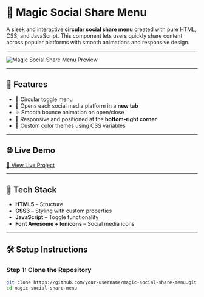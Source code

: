 # 🚀 Magic Social Share Menu

A sleek and interactive **circular social share menu** created with pure HTML, CSS, and JavaScript. This component lets users quickly share content across popular platforms with smooth animations and responsive design.

---

![Magic Social Share Menu Preview](https://github.com/user-attachments/assets/1e60d2c5-7f05-43dd-aec9-d4f1d50ec848)


---

## 🧩 Features

- 🔁 Circular toggle menu
- 🎯 Opens each social media platform in a **new tab**
- ✨ Smooth bounce animation on open/close
- 📱 Responsive and positioned at the **bottom-right corner**
- 🎨 Custom color themes using CSS variables

---

## 🌐 Live Demo

[🔗 View Live Project](https://social-share-menu.netlify.app/)

---

## 📂 Tech Stack

- **HTML5** – Structure
- **CSS3** – Styling with custom properties
- **JavaScript** – Toggle functionality
- **Font Awesome + Ionicons** – Social media icons

---

## 🛠️ Setup Instructions

### Step 1: Clone the Repository

```bash
git clone https://github.com/your-username/magic-social-share-menu.git
cd magic-social-share-menu
